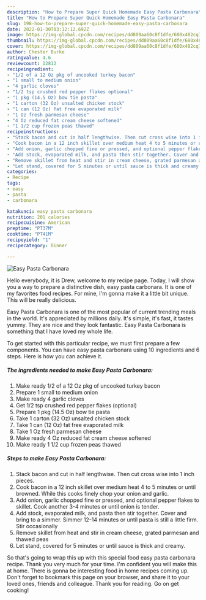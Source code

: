 ```yaml
---
description: "How to Prepare Super Quick Homemade Easy Pasta Carbonara"
title: "How to Prepare Super Quick Homemade Easy Pasta Carbonara"
slug: 198-how-to-prepare-super-quick-homemade-easy-pasta-carbonara
date: 2022-01-30T03:12:12.692Z
image: https://img-global.cpcdn.com/recipes/dd809aa60c8f1dfe/680x482cq70/easy-pasta-carbonara-recipe-main-photo.jpg
thumbnail: https://img-global.cpcdn.com/recipes/dd809aa60c8f1dfe/680x482cq70/easy-pasta-carbonara-recipe-main-photo.jpg
cover: https://img-global.cpcdn.com/recipes/dd809aa60c8f1dfe/680x482cq70/easy-pasta-carbonara-recipe-main-photo.jpg
author: Chester Burke
ratingvalue: 4.6
reviewcount: 12812
recipeingredient:
- "1/2 of a 12 Oz pkg of uncooked turkey bacon"
- "1 small to medium onion"
- "4 garlic cloves"
- "1/2 tsp crushed red pepper flakes optional"
- "1 pkg (14.5 Oz) bow tie pasta"
- "1 carton (32 Oz) unsalted chicken stock"
- "1 can (12 Oz) fat free evaporated milk"
- "1 Oz fresh parmesan cheese"
- "4 Oz reduced fat cream cheese softened"
- "1 1/2 cup frozen peas thawed"
recipeinstructions:
- "Stack bacon and cut in half lengthwise. Then cut cross wise into 1 inch pieces."
- "Cook bacon in a 12 inch skillet over medium heat 4 to 5 minutes or until browned. While this cooks finely chop your onion and garlic."
- "Add onion, garlic chopped fine or pressed, and optional pepper flakes to skillet. Cook another 3-4 minutes or until onion is tender."
- "Add stock, evaporated milk, and pasta then stir together. Cover and bring to a simmer. Simmer 12-14 minutes or until pasta is still a little firm. Stir occasionally"
- "Remove skillet from heat and stir in cream cheese, grated parmesan and thawed peas"
- "Let stand, covered for 5 minutes or until sauce is thick and creamy."
categories:
- Recipe
tags:
- easy
- pasta
- carbonara

katakunci: easy pasta carbonara 
nutrition: 201 calories
recipecuisine: American
preptime: "PT37M"
cooktime: "PT41M"
recipeyield: "1"
recipecategory: Dinner

---
```



![Easy Pasta Carbonara](https://img-global.cpcdn.com/recipes/dd809aa60c8f1dfe/680x482cq70/easy-pasta-carbonara-recipe-main-photo.jpg)

Hello everybody, it is Drew, welcome to my recipe page. Today, I will show you a way to prepare a distinctive dish, easy pasta carbonara. It is one of my favorites food recipes. For mine, I'm gonna make it a little bit unique. This will be really delicious.



Easy Pasta Carbonara is one of the most popular of current trending meals in the world. It's appreciated by millions daily. It's simple, it's fast, it tastes yummy. They are nice and they look fantastic. Easy Pasta Carbonara is something that I have loved my whole life.


To get started with this particular recipe, we must first prepare a few components. You can have easy pasta carbonara using 10 ingredients and 6 steps. Here is how you can achieve it.

<!--inarticleads1-->

##### The ingredients needed to make Easy Pasta Carbonara:

1. Make ready 1/2 of a 12 Oz pkg of uncooked turkey bacon
1. Prepare 1 small to medium onion
1. Make ready 4 garlic cloves
1. Get 1/2 tsp crushed red pepper flakes (optional)
1. Prepare 1 pkg (14.5 Oz) bow tie pasta
1. Take 1 carton (32 Oz) unsalted chicken stock
1. Take 1 can (12 Oz) fat free evaporated milk
1. Take 1 Oz fresh parmesan cheese
1. Make ready 4 Oz reduced fat cream cheese softened
1. Make ready 1 1/2 cup frozen peas thawed




<!--inarticleads2-->

##### Steps to make Easy Pasta Carbonara:

1. Stack bacon and cut in half lengthwise. Then cut cross wise into 1 inch pieces.
1. Cook bacon in a 12 inch skillet over medium heat 4 to 5 minutes or until browned. While this cooks finely chop your onion and garlic.
1. Add onion, garlic chopped fine or pressed, and optional pepper flakes to skillet. Cook another 3-4 minutes or until onion is tender.
1. Add stock, evaporated milk, and pasta then stir together. Cover and bring to a simmer. Simmer 12-14 minutes or until pasta is still a little firm. Stir occasionally
1. Remove skillet from heat and stir in cream cheese, grated parmesan and thawed peas
1. Let stand, covered for 5 minutes or until sauce is thick and creamy.




So that's going to wrap this up with this special food easy pasta carbonara recipe. Thank you very much for your time. I'm confident you will make this at home. There is gonna be interesting food in home recipes coming up. Don't forget to bookmark this page on your browser, and share it to your loved ones, friends and colleague. Thank you for reading. Go on get cooking!
